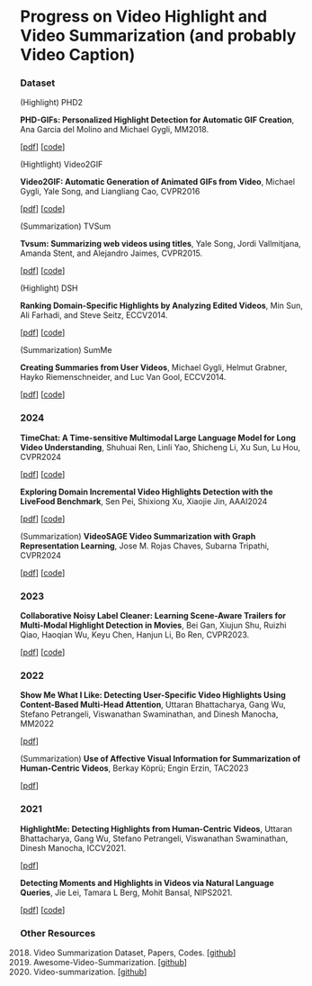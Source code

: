 
# Progress on Video Highlight and Video Summarization (and probably Video Caption)

### Dataset

(Highlight) PHD2

**PHD-GIFs: Personalized Highlight Detection for Automatic GIF Creation**, Ana Garcia del Molino and Michael Gygli, MM2018.

[[pdf](https://dl.acm.org/doi/10.1145/3240508.3240599)] [[code](https://github.com/gifs/personalized-highlights-dataset)]

(Hightlight) Video2GIF

**Video2GIF: Automatic Generation of Animated GIFs from Video**, Michael Gygli, Yale Song, and Liangliang Cao, CVPR2016

[[pdf](https://www.cv-foundation.org/openaccess/content_cvpr_2016/papers/Gygli_Video2GIF_Automatic_Generation_CVPR_2016_paper.pdf)] [[code](https://github.com/gyglim/video2gif_dataset)]

(Summarization) TVSum

**Tvsum: Summarizing web videos using titles**, Yale Song, Jordi Vallmitjana, Amanda Stent, and Alejandro Jaimes, CVPR2015.

[[pdf](https://www.cv-foundation.org/openaccess/content_cvpr_2015/papers/Song_TVSum_Summarizing_Web_2015_CVPR_paper.pdf)] [[code](https://github.com/yalesong/tvsum)]

(Highlight) DSH

**Ranking Domain-Specific Highlights by Analyzing Edited Videos**, Min Sun, Ali Farhadi, and Steve Seitz, ECCV2014.

[[pdf](http://vigir.ee.missouri.edu/~gdesouza/Research/Conference_CDs/ECCV_2014/papers/8689/86890787.pdf)] [[code](https://github.com/aliensunmin/DomainSpecificHighlight)]

(Summarization) SumMe

**Creating Summaries from User Videos**, Michael Gygli, Helmut Grabner, Hayko Riemenschneider, and Luc Van Gool, ECCV2014.

[[pdf](https://link.springer.com/chapter/10.1007/978-3-319-10584-0_33)] [[code]()]

### 2024

**TimeChat: A Time-sensitive Multimodal Large Language Model for Long Video Understanding**, Shuhuai Ren, Linli Yao, Shicheng Li, Xu Sun, Lu Hou, CVPR2024

[[pdf](https://openaccess.thecvf.com/content/CVPR2024/papers/Ren_TimeChat_A_Time-sensitive_Multimodal_Large_Language_Model_for_Long_Video_CVPR_2024_paper.pdf)] [[code](https://github.com/RenShuhuai-Andy/TimeChat)]

**Exploring Domain Incremental Video Highlights Detection with the LiveFood Benchmark**, Sen Pei, Shixiong Xu, Xiaojie Jin, AAAI2024

[[pdf](https://ojs.aaai.org/index.php/AAAI/article/view/28880)] [[code](https://github.com/ForeverPs/IncrementalVHD_GPE)]

(Summarization) **VideoSAGE Video Summarization with Graph Representation Learning**, Jose M. Rojas Chaves, Subarna Tripathi, CVPR2024

[[pdf](https://openaccess.thecvf.com/content/CVPR2024W/SG2RL/papers/Chaves_VideoSAGE_Video_Summarization_with_Graph_Representation_Learning_CVPRW_2024_paper.pdf)] [[code](https://github.com/IntelLabs/GraVi-T)]

### 2023

**Collaborative Noisy Label Cleaner: Learning Scene-Aware Trailers for Multi-Modal Highlight Detection in Movies**, Bei Gan, Xiujun Shu, Ruizhi Qiao, Haoqian Wu, Keyu Chen, Hanjun Li, Bo Ren, CVPR2023.

[[pdf](https://openaccess.thecvf.com/content/CVPR2023/papers/Gan_Collaborative_Noisy_Label_Cleaner_Learning_Scene-Aware_Trailers_for_Multi-Modal_Highlight_CVPR_2023_paper.pdf)] [[code](https://github.com/TencentYoutuResearch/HighlightDetection-CLC)]

### 2022

**Show Me What I Like: Detecting User-Specific Video Highlights Using Content-Based Multi-Head Attention**, Uttaran Bhattacharya, Gang Wu, Stefano Petrangeli, Viswanathan Swaminathan, and Dinesh Manocha, MM2022

[[pdf](https://dl.acm.org/doi/abs/10.1145/3503161.3547843)]

(Summarization) **Use of Affective Visual Information for Summarization of Human-Centric Videos**, Berkay Köprü; Engin Erzin, TAC2023

[[pdf](https://ieeexplore.ieee.org/stamp/stamp.jsp?tp=&arnumber=9954146)]

### 2021

**HighlightMe: Detecting Highlights from Human-Centric Videos**, Uttaran Bhattacharya, Gang Wu, Stefano Petrangeli, Viswanathan Swaminathan, Dinesh Manocha, ICCV2021.

[[pdf](https://openaccess.thecvf.com/content/ICCV2021/papers/Bhattacharya_HighlightMe_Detecting_Highlights_From_Human-Centric_Videos_ICCV_2021_paper.pdf)]

**Detecting Moments and Highlights in Videos via Natural Language Queries**, Jie Lei, Tamara L Berg, Mohit Bansal, NIPS2021.

[[pdf](https://proceedings.neurips.cc/paper/2021/file/62e0973455fd26eb03e91d5741a4a3bb-Paper.pdf)] [[code](https://github.com/jayleicn/moment_detr)]

### Other Resources

2018. Video Summarization Dataset, Papers, Codes. [[github](https://github.com/robi56/video-summarization-resources)]
2019. Awesome-Video-Summarization. [[github](https://github.com/daicoolb/Awesome-Video-Summarization)]
2020. Video-summarization. [[github](https://github.com/pujols/Video-summarization)]
